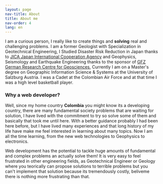 ```yaml
---
layout: page
nav-title: About
title: About me
nav-order: 4
lang: en
---
```


I am a curious person, I really like to create things and **solving** real and challenging problems. I am a former Geologist with Specialization in Geotechnical Engineering, I Studied Disaster Risk Reduction in Japan thanks to [JICA Japan International Cooperation Agency](https://www.jica.go.jp/english/index.html) and Geophysics, Seismology and Earthquake Engineering thanks to the sponsor of [GFZ German Research Centre for Geosciences](https://www.gfz-potsdam.de/en/about-us/organisation/gfz-profile/), Currently I am on a Master's degree on Geographic Information Science & Systems at the University of Salzburg Austria. I was a Cadet at the Colombian Air Force and at that time I was a high level basketball player.

### Why a web developer?

Well, since my home country **Colombia** you might know its a developing country, there are many fundamental society problems that are waiting for solution, I have lived with the commitment to try so solve some of them and basically that took me until here. With a better guidance probably I had been here before, but I have lived many experiences and that long history of my life have make me feel interested in learning about many topics. Now I am all the time learning, from the new web technologies to Geophysics to electronics.

Web development has the potential to tackle huge amounts of fundamental and complex problems an actually solve them! It is very easy to feel frustrated in other engineering fields, as Geotechnical Engineer or Geology where you teorically can propose solutions to terrible problems but you can't implement that solution because its tremendously costly, beliveme there is nothing more frustrating than that.


